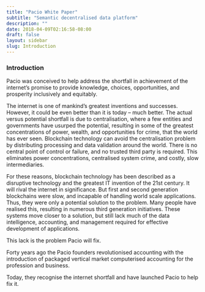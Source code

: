 ```yaml
---
title: "Pacio White Paper"
subtitle: "Semantic decentralised data platform"
description: ""
date: 2018-04-09T02:16:58-08:00
draft: false
layout: sidebar
slug: Introduction
---
```


### Introduction

Pacio was conceived to help address the shortfall in achievement of the internet’s promise to provide knowledge, choices, opportunities, and prosperity inclusively and equitably.

The internet is one of mankind’s greatest inventions and successes. However, it could be even better than it is today – much better. The actual versus potential shortfall is due to centralisation, where a few entities and governments have usurped the potential, resulting in some of the greatest concentrations of power, wealth, and opportunities for crime, that the world has ever seen.
Blockchain technology can avoid the centralisation problem by distributing processing and data validation around the world. There is no central point of control or failure, and no trusted third party is required. This eliminates power concentrations, centralised system crime, and costly, slow intermediaries.

For these reasons, blockchain technology has been described as a disruptive technology and the greatest IT invention of the 21st century. It will rival the internet in significance.
But first and second generation blockchains were slow, and incapable of handling world scale applications. Thus, they were only a potential solution to the problem. Many people have realised this, resulting in numerous third generation initiatives. These systems move closer to a solution, but still lack much of the data intelligence, accounting, and management required for effective development of applications.

This lack is the problem Pacio will fix.

Forty years ago the Pacio founders revolutionised accounting with the introduction of packaged vertical market computerised accounting for the profession and business.

Today, they recognise the internet shortfall and have launched Pacio to help fix it.

